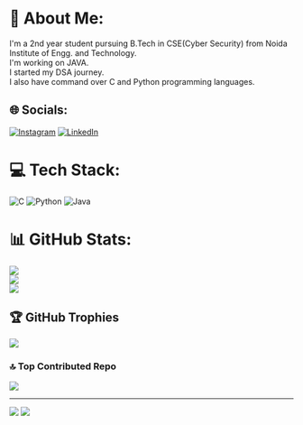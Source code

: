 # 💫 About Me:
I'm a 2nd year student pursuing B.Tech in CSE(Cyber Security) from Noida Institute of Engg. and Technology.<br>I'm working on JAVA.<br>I started my DSA journey.<br>I also have command over C and Python programming languages.  
 
## 🌐 Socials:
[![Instagram](https://img.shields.io/badge/Instagram-%23E4405F.svg?logo=Instagram&logoColor=white)](https://instagram.com/__lavesh_gaur__) [![LinkedIn](https://img.shields.io/badge/LinkedIn-%230077B5.svg?logo=linkedin&logoColor=white)](https://linkedin.com/in/laveshgaur) 

# 💻 Tech Stack:
![C](https://img.shields.io/badge/c-%2300599C.svg?style=for-the-badge&logo=c&logoColor=white) ![Python](https://img.shields.io/badge/python-3670A0?style=for-the-badge&logo=python&logoColor=ffdd54) ![Java](https://img.shields.io/badge/java-%23ED8B00.svg?style=for-the-badge&logo=openjdk&logoColor=white)
# 📊 GitHub Stats:
![](https://github-readme-stats.vercel.app/api?username=laveshgaur&theme=dark&hide_border=false&include_all_commits=true&count_private=false)<br/>
![](https://github-readme-streak-stats.herokuapp.com/?user=laveshgaur&theme=dark&hide_border=false)<br/>
![](https://github-readme-stats.vercel.app/api/top-langs/?username=laveshgaur&theme=dark&hide_border=false&include_all_commits=true&count_private=false&layout=compact)

## 🏆 GitHub Trophies
![](https://github-profile-trophy.vercel.app/?username=laveshgaur&theme=radical&no-frame=false&no-bg=false&margin-w=4)

### 🔝 Top Contributed Repo
![](https://github-contributor-stats.vercel.app/api?username=laveshgaur&limit=5&theme=dark&combine_all_yearly_contributions=true)

--- 
[![](https://visitcount.itsvg.in/api?id=laveshgaur&icon=0&color=0)](https://visitcount.itsvg.in)
![](https://komarev.com/ghpvc/?username=laveshgaur&label=PROFILE+VIEWS)

